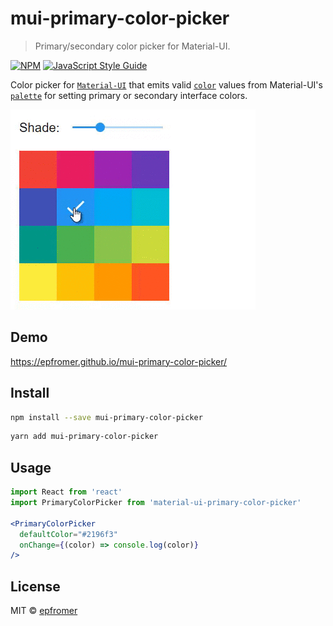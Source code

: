 # mui-primary-color-picker

> Primary/secondary color picker for Material-UI.

[![NPM](https://img.shields.io/npm/v/mui-primary-color-picker.svg)](https://www.npmjs.com/package/mui-primary-color-picker) [![JavaScript Style Guide](https://img.shields.io/badge/code_style-standard-brightgreen.svg)](https://standardjs.com)

Color picker for [`Material-UI`](https://material-ui.com/) that emits valid [`color`](https://material-ui.com/customization/color/) values from Material-UI's [`palette`](https://material-ui.com/customization/palette/) for setting primary or secondary interface colors.

![`<PrimaryColorPicker>` in action](https://github.com/epfromer/mui-primary-color-picker/raw/master/doc/screenrec.gif)

## Demo

https://epfromer.github.io/mui-primary-color-picker/

## Install

```bash
npm install --save mui-primary-color-picker
```

```bash
yarn add mui-primary-color-picker
```

## Usage

```jsx
import React from 'react'
import PrimaryColorPicker from 'material-ui-primary-color-picker'

<PrimaryColorPicker
  defaultColor="#2196f3"
  onChange={(color) => console.log(color)}
/>
```

## License

MIT © [epfromer](https://github.com/epfromer)
